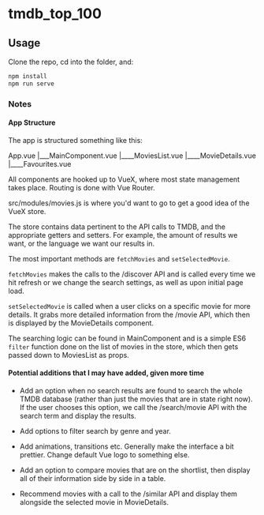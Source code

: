 # tmdb_top_100

## Usage

Clone the repo, cd into the folder, and:

```bash
npm install
npm run serve
```

### Notes

#### App Structure

The app is structured something like this:

App.vue
  |___MainComponent.vue
            |____MoviesList.vue
            |____MovieDetails.vue
            |____Favourites.vue

All components are hooked up to VueX, where most state management takes place. Routing is done with Vue Router.

src/modules/movies.js is where you'd want to go to get a good idea of the VueX store.

The store contains data pertinent to the API calls to TMDB, and the appropriate getters and setters. For example, the amount of results we want,
or the language we want our results in.

The most important methods are ```fetchMovies``` and ```setSelectedMovie```.

```fetchMovies``` makes the calls to the /discover API and is called every time we hit refresh or we change the search settings, as well as upon initial page load.

```setSelectedMovie``` is called when a user clicks on a specific movie for more details. It grabs more detailed information from the /movie API, which then is displayed by the MovieDetails component.

The searching logic can be found in MainComponent and is a simple ES6 ```filter``` function done on the list of movies in the store, which then gets passed down to MoviesList as props.

#### Potential additions that I may have added, given more time

* Add an option when no search results are found to search the whole TMDB database (rather than just the movies that are in state right now). If the user chooses this option, we call the /search/movie API with the search term and display the results.

* Add options to filter search by genre and year.

* Add animations, transitions etc. Generally make the interface a bit prettier. Change default Vue logo to something else.

* Add an option to compare movies that are on the shortlist, then display all of their information side by side in a table.

* Recommend movies with a call to the /similar API and display them alongside the selected movie in MovieDetails.